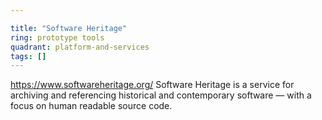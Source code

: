 ```yaml
---

title: "Software Heritage"
ring: prototype tools
quadrant: platform-and-services
tags: []
---
```

https://www.softwareheritage.org/
Software Heritage is a service for archiving and referencing historical and contemporary software — with a focus on human readable source code.
